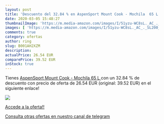 ```yaml
---
layout: post
title: 'Descuento del 32.84 % en AspenSport Mount Cook - Mochila  65 L '
date: 2020-03-05 15:48:27
thumbnailImage: 'https://m.media-amazon.com/images/I/51yzu-WC8sL._AC_._SL200_.jpg'
images: [ 'https://m.media-amazon.com/images/I/51yzu-WC8sL._AC_._SL200_.jpg' ]
comments: true
category: ofertas
author: ring
slug: B001AH2XZM
description:
actualPrice: 26.54 EUR
comparePrice: 39.52 EUR
inStock: true
---
```


Tienes [AspenSport Mount Cook - Mochila  65 L ](https://www.amazon.com/dp/B001AH2XZM/?tag=redken08-20) con un 32.84 % de descuento con precio de oferta de 26.54 EUR (original: 39.52 EUR) en el siguiente enlace!

[![](https://m.media-amazon.com/images/I/51yzu-WC8sL._AC_._SL200_.jpg)](https://www.amazon.com/dp/B001AH2XZM/?tag=redken08-20)

[Accede a la oferta!!](https://www.amazon.com/dp/B001AH2XZM/?tag=redken08-20)

[Consulta otras ofertas en nuestro canal de telegram](https://t.me/s/ofertas25)
